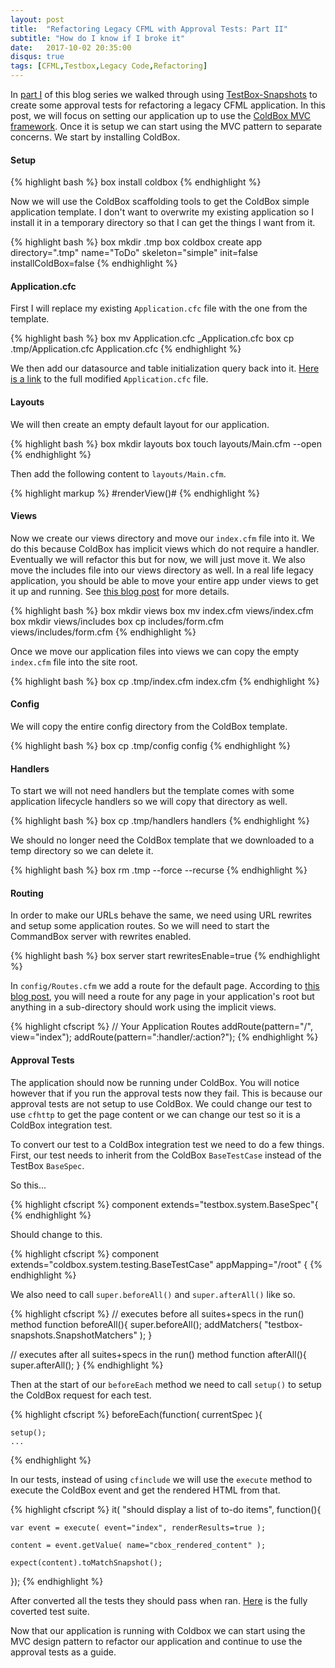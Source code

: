 ```yaml
---
layout: post
title:  "Refactoring Legacy CFML with Approval Tests: Part II"
subtitle: "How do I know if I broke it"
date:   2017-10-02 20:35:00
disqus: true
tags: [CFML,Testbox,Legacy Code,Refactoring]
---
```


In [part I](/2017/09/13/refactoring-cfml-with-snapshot-testing-part-I.html) of this blog series we walked through using [TestBox-Snapshots](https://www.forgebox.io//view/testbox-snapshots) to create some approval tests for refactoring a legacy CFML application. In this post, we will focus on setting our application up to use the [ColdBox MVC framework](https://www.ortussolutions.com/products/coldbox). Once it is setup we can start using the MVC pattern to separate concerns. We start by installing ColdBox.

#### Setup

{% highlight bash %}
box install coldbox
{% endhighlight %}

Now we will use the ColdBox scaffolding tools to get the ColdBox simple application template. I don't want to overwrite my existing application so I install it in a temporary directory so that I can get the things I want from it.

{% highlight bash %}
box mkdir .tmp
box coldbox create app directory=".tmp" name="ToDo" skeleton="simple" init=false installColdBox=false
{% endhighlight %}

#### Application.cfc

First I will replace my existing `Application.cfc` file with the one from the template.

{% highlight bash %}
box mv Application.cfc _Application.cfc
box cp .tmp/Application.cfc Application.cfc
{% endhighlight %}

We then add our datasource and table initialization query back into it. [Here is a link](https://gist.github.com/jsteinshouer/784e8ab5a6ef8bd8dcc99816fa55057f) to the full modified `Application.cfc` file.

#### Layouts

We will then create an empty default layout for our application.

{% highlight bash %}
box mkdir layouts
box touch layouts/Main.cfm --open
{% endhighlight %}

Then add the following content to `layouts/Main.cfm`.

{% highlight markup %}
<cfoutput>#renderView()#</cfoutput>
{% endhighlight %}


#### Views

Now we create our views directory and move our `index.cfm` file into it. We do this because ColdBox has implicit views which do not require a handler. Eventually we will refactor this but for now, we will just move it. We also move the includes file into our views directory as well. In a real life legacy application, you should be able to move your entire app under views to get it up and running. See [this blog post](https://compknowhow.com/blog/legacy-app-meet-coldbox) for more details.

{% highlight bash %}
box mkdir views
box mv index.cfm views/index.cfm
box mkdir views/includes
box cp includes/form.cfm views/includes/form.cfm
{% endhighlight %}

Once we move our application files into views we can copy the empty `index.cfm` file into the site root.

{% highlight bash %}
box cp .tmp/index.cfm index.cfm
{% endhighlight %}

#### Config

We will copy the entire config directory from the ColdBox template.

{% highlight bash %}
box cp .tmp/config config
{% endhighlight %}

#### Handlers

To start we will not need handlers but the template comes with some application lifecycle handlers so we will copy that directory as well.

{% highlight bash %}
box cp .tmp/handlers handlers
{% endhighlight %}

We should no longer need the ColdBox template that we downloaded to a temp directory so we can delete it.

{% highlight bash %}
box rm .tmp --force --recurse
{% endhighlight %}

#### Routing

In order to make our URLs behave the same, we need using URL rewrites and setup some application routes. So we will need to start the CommandBox server with rewrites enabled.

{% highlight bash %}
box server start rewritesEnable=true
{% endhighlight %}

In `config/Routes.cfm` we add a route for the default page. According to [this blog post](https://compknowhow.com/blog/legacy-app-meet-coldbox), you will need a route for any page in your application's root but anything in a sub-directory should work using the implicit views.

{% highlight cfscript %}
// Your Application Routes
addRoute(pattern="/", view="index");
addRoute(pattern=":handler/:action?");
{% endhighlight %}

#### Approval Tests

The application should now be running under ColdBox. You will notice however that if you run the approval tests now they fail. This is because our approval tests are not setup to use ColdBox. We could change our test to use `cfhttp` to get the page content or we can change our test so it is a ColdBox integration test. 

To convert our test to a ColdBox integration test we need to do a few things. First, our test needs to inherit from the ColdBox `BaseTestCase` instead of the TestBox `BaseSpec`. 

So this...

{% highlight cfscript %}
component extends="testbox.system.BaseSpec"{
{% endhighlight %} 

Should change to this.

{% highlight cfscript %}
component extends="coldbox.system.testing.BaseTestCase" appMapping="/root" {
{% endhighlight %} 

We also need to call `super.beforeAll()` and `super.afterAll()` like so.

{% highlight cfscript %}
// executes before all suites+specs in the run() method
function beforeAll(){
	super.beforeAll();
	addMatchers( "testbox-snapshots.SnapshotMatchers" );
}

// executes after all suites+specs in the run() method
function afterAll(){
	super.afterAll();
}
{% endhighlight %}

Then at the start of our `beforeEach` method we need to call `setup()` to setup the ColdBox request for each test.

{% highlight cfscript %}
beforeEach(function( currentSpec ){

	setup();
	...
{% endhighlight %}

In our tests, instead of using `cfinclude` we will use the `execute` method to execute the ColdBox event and get the rendered HTML from that.

{% highlight cfscript %}
it( "should display a list of to-do items", function(){

	var event = execute( event="index", renderResults=true );

	content = event.getValue( name="cbox_rendered_content" );

	expect(content).toMatchSnapshot();
});
{% endhighlight %}

After converted all the tests they should pass when ran. [Here](https://gist.github.com/jsteinshouer/25e1c988d9e5851c2191ee219593ca5e) is the fully coverted test suite.

Now that our application is running with Coldbox we can start using the MVC design pattern to refactor our application and continue to use the approval tests as a guide.